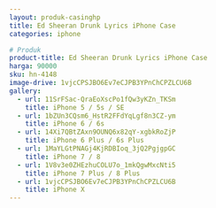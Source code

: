 ```yaml
---
layout: produk-casinghp
title: Ed Sheeran Drunk Lyrics iPhone Case
categories: iphone

# Produk
product-title: Ed Sheeran Drunk Lyrics iPhone Case
harga: 90000
sku: hn-4148
image-drive: 1vjcCPSJBO6Ev7eCJPB3YPnChCPZLCU6B
gallery:
  - url: 11SrFSac-QraEoXscPo1fQw3yKZn_TKSm
    title: iPhone 5 / 5s / SE
  - url: 1bZUn3CQsm6_HstR2FFdYqLgf8n3CZ-ym
    title: iPhone 6 / 6s
  - url: 14Xi7QBtZAxn9OUNQ6x82qY-xgbkRoZjP
    title: iPhone 6 Plus / 6s Plus
  - url: 1MaYLGtPNAGj4KjRDBIoq_3jQ2PgjgpGC
    title: iPhone 7 / 8
  - url: 1V8v3e0ZHEzhuCOLU7o_1mkQgwMxcNti5
    title: iPhone 7 Plus / 8 Plus
  - url: 1vjcCPSJBO6Ev7eCJPB3YPnChCPZLCU6B
    title: iPhone X
---
```

